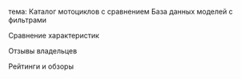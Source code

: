 тема: Каталог мотоциклов с сравнением
База данных моделей с фильтрами

Сравнение характеристик

Отзывы владельцев

Рейтинги и обзоры
